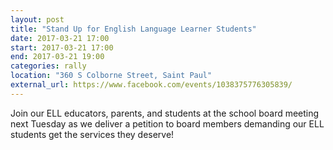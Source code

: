 ```yaml
---
layout: post
title: "Stand Up for English Language Learner Students"
date: 2017-03-21 17:00
start: 2017-03-21 17:00
end: 2017-03-21 19:00
categories: rally
location: "360 S Colborne Street, Saint Paul"
external_url: https://www.facebook.com/events/1038375776305839/
---
```

Join our ELL educators, parents, and students at the school board meeting next Tuesday as we deliver a petition to board members demanding our ELL students get the services they deserve!

